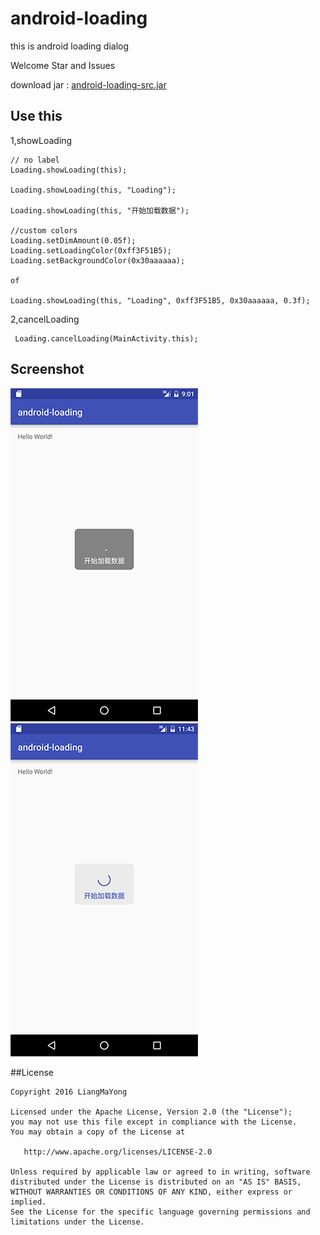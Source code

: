 ﻿# android-loading
this is android loading dialog

Welcome Star and Issues

download jar : [android-loading-src.jar](https://raw.githubusercontent.com/LiangMaYong/android-loading/master/jar/android-loading-src.jar)

## Use this
1,showLoading
```
// no label
Loading.showLoading(this);

Loading.showLoading(this, "Loading");

Loading.showLoading(this, "开始加载数据");

//custom colors
Loading.setDimAmount(0.05f);
Loading.setLoadingColor(0xff3F51B5);
Loading.setBackgroundColor(0x30aaaaaa);

of

Loading.showLoading(this, "Loading", 0xff3F51B5, 0x30aaaaaa, 0.3f);

```
2,cancelLoading
```
 Loading.cancelLoading(MainActivity.this);
```

## Screenshot
![Screenshot](https://raw.githubusercontent.com/LiangMaYong/android-loading/master/screenshot.png)
![Screenshot](https://raw.githubusercontent.com/LiangMaYong/android-loading/master/screenshot_1.png)

##License
```
Copyright 2016 LiangMaYong

Licensed under the Apache License, Version 2.0 (the "License");
you may not use this file except in compliance with the License.
You may obtain a copy of the License at

   http://www.apache.org/licenses/LICENSE-2.0

Unless required by applicable law or agreed to in writing, software
distributed under the License is distributed on an "AS IS" BASIS,
WITHOUT WARRANTIES OR CONDITIONS OF ANY KIND, either express or implied.
See the License for the specific language governing permissions and
limitations under the License.
```
